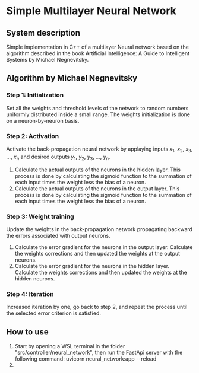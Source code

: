 # Simple Multilayer Neural Network

## System description

Simple implementation in C++ of a multilayer Neural network based on the algorithm described in the book Artificial Intelligence: A Guide to Intelligent Systems by Michael Negnevitsky. 

## Algorithm by Michael Negnevitsky

### Step 1: Initialization

Set all the weights and threshold levels of the network to random numbers uniformly distributed inside a small range. The weights initialization is done on a neuron-by-neuron basis. 

### Step 2: Activation

Activate the back-propagation neural network by applaying inputs $x_{1}$, $x_{2}$, $x_{3}$, ..., $x_{n}$ and desired outputs $y_{1}$, $y_{2}$, $y_{3}$, ..., $y_{n}$. 
1. Calculate the actual outputs of the neurons in the hidden layer. This process is done by calculating the sigmoid function to the summation of each input times the weight less the bias of a neuron. 
2. Calculate the actual outputs of the neurons in the output layer. This process is done by calculating the sigmoid function to the summation of each input times the weight less the bias of a neuron.

### Step 3: Weight training

Update the weights in the back-propagation network propagating backward the errors associated with output neurons.

1. Calculate the error gradient for the neurons in the output layer. Calculate the weights corrections and then updated the weights at the output neurons.
2. Calculate the error gradient for the neurons in the hidden layer. Calculate the weights corrections and then updated the weights at the hidden neurons.

### Step 4: Iteration

Increased iteration by one, go back to step 2, and repeat the process until the selected error criterion is satisfied.

## How to use

1. Start by opening a WSL terminal in the folder "src/controller/neural_network", then run the FastApi server with the following command: uvicorn neural_network:app --reload
2. 
